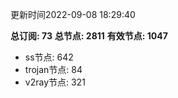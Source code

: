 更新时间2022-09-08 18:29:40

**总订阅: 73**
**总节点: 2811**
**有效节点: 1047**
- ss节点: 642
- trojan节点: 84
- v2ray节点: 321
